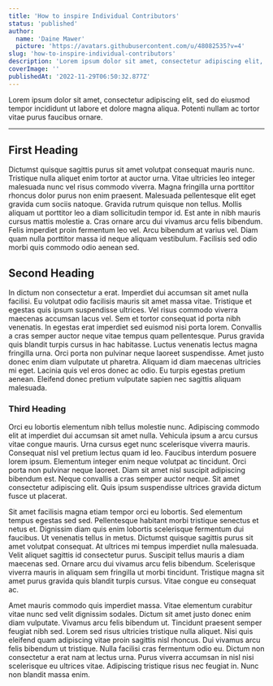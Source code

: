 ```yaml
---
title: 'How to inspire Individual Contributors'
status: 'published'
author:
  name: 'Daine Mawer'
  picture: 'https://avatars.githubusercontent.com/u/48082535?v=4'
slug: 'how-to-inspire-individual-contributors'
description: 'Lorem ipsum dolor sit amet, consectetur adipiscing elit, sed do eiusmod tempor incididunt ut labore et dolore magna aliqua. Potenti nullam ac tortor vitae purus faucibus ornare. '
coverImage: ''
publishedAt: '2022-11-29T06:50:32.877Z'
---
```


Lorem ipsum dolor sit amet, consectetur adipiscing elit, sed do eiusmod tempor incididunt ut labore et dolore magna aliqua. Potenti nullam ac tortor vitae purus faucibus ornare.

---

## First Heading

Dictumst quisque sagittis purus sit amet volutpat consequat mauris nunc. Tristique nulla aliquet enim tortor at auctor urna. Vitae ultricies leo integer malesuada nunc vel risus commodo viverra. Magna fringilla urna porttitor rhoncus dolor purus non enim praesent. Malesuada pellentesque elit eget gravida cum sociis natoque. Gravida rutrum quisque non tellus. Mollis aliquam ut porttitor leo a diam sollicitudin tempor id. Est ante in nibh mauris cursus mattis molestie a. Cras ornare arcu dui vivamus arcu felis bibendum. Felis imperdiet proin fermentum leo vel. Arcu bibendum at varius vel. Diam quam nulla porttitor massa id neque aliquam vestibulum. Facilisis sed odio morbi quis commodo odio aenean sed.

## Second Heading

In dictum non consectetur a erat. Imperdiet dui accumsan sit amet nulla facilisi. Eu volutpat odio facilisis mauris sit amet massa vitae. Tristique et egestas quis ipsum suspendisse ultrices. Vel risus commodo viverra maecenas accumsan lacus vel. Sem et tortor consequat id porta nibh venenatis. In egestas erat imperdiet sed euismod nisi porta lorem. Convallis a cras semper auctor neque vitae tempus quam pellentesque. Purus gravida quis blandit turpis cursus in hac habitasse. Luctus venenatis lectus magna fringilla urna. Orci porta non pulvinar neque laoreet suspendisse. Amet justo donec enim diam vulputate ut pharetra. Aliquam id diam maecenas ultricies mi eget. Lacinia quis vel eros donec ac odio. Eu turpis egestas pretium aenean. Eleifend donec pretium vulputate sapien nec sagittis aliquam malesuada.

### Third Heading

Orci eu lobortis elementum nibh tellus molestie nunc. Adipiscing commodo elit at imperdiet dui accumsan sit amet nulla. Vehicula ipsum a arcu cursus vitae congue mauris. Urna cursus eget nunc scelerisque viverra mauris. Consequat nisl vel pretium lectus quam id leo. Faucibus interdum posuere lorem ipsum. Elementum integer enim neque volutpat ac tincidunt. Orci porta non pulvinar neque laoreet. Diam sit amet nisl suscipit adipiscing bibendum est. Neque convallis a cras semper auctor neque. Sit amet consectetur adipiscing elit. Quis ipsum suspendisse ultrices gravida dictum fusce ut placerat.

Sit amet facilisis magna etiam tempor orci eu lobortis. Sed elementum tempus egestas sed sed. Pellentesque habitant morbi tristique senectus et netus et. Dignissim diam quis enim lobortis scelerisque fermentum dui faucibus. Ut venenatis tellus in metus. Dictumst quisque sagittis purus sit amet volutpat consequat. At ultrices mi tempus imperdiet nulla malesuada. Velit aliquet sagittis id consectetur purus. Suscipit tellus mauris a diam maecenas sed. Ornare arcu dui vivamus arcu felis bibendum. Scelerisque viverra mauris in aliquam sem fringilla ut morbi tincidunt. Tristique magna sit amet purus gravida quis blandit turpis cursus. Vitae congue eu consequat ac.

Amet mauris commodo quis imperdiet massa. Vitae elementum curabitur vitae nunc sed velit dignissim sodales. Dictum sit amet justo donec enim diam vulputate. Vivamus arcu felis bibendum ut. Tincidunt praesent semper feugiat nibh sed. Lorem sed risus ultricies tristique nulla aliquet. Nisi quis eleifend quam adipiscing vitae proin sagittis nisl rhoncus. Dui vivamus arcu felis bibendum ut tristique. Nulla facilisi cras fermentum odio eu. Dictum non consectetur a erat nam at lectus urna. Purus viverra accumsan in nisl nisi scelerisque eu ultrices vitae. Adipiscing tristique risus nec feugiat in. Nunc non blandit massa enim.

